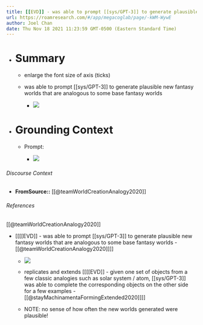 ```yaml
---
title: [[EVD]] - was able to prompt [[sys/GPT-3]] to generate plausible new fantasy worlds that are analogous to some base fantasy worlds - [[@teamWorldCreationAnalogy2020]]
url: https://roamresearch.com/#/app/megacoglab/page/-kWM-WywE
author: Joel Chan
date: Thu Nov 18 2021 11:23:59 GMT-0500 (Eastern Standard Time)
---
```


- # Summary

    - enlarge the font size of axis (ticks)

    - was able to prompt [[sys/GPT-3]] to generate plausible new fantasy worlds that are analogous to some base fantasy worlds

        - ![](https://firebasestorage.googleapis.com/v0/b/firescript-577a2.appspot.com/o/imgs%2Fapp%2Fmegacoglab%2Fpfpbdo1wjv.png?alt=media&token=3850cf25-6c9f-4899-968b-b1e69f7dfaba)
- # Grounding Context

    - Prompt:

        - ![](https://firebasestorage.googleapis.com/v0/b/firescript-577a2.appspot.com/o/imgs%2Fapp%2Fmegacoglab%2FYmesEwZnqL.png?alt=media&token=1bed0fad-01ed-4236-b285-7826c5c95f0e)

###### Discourse Context

- **FromSource::** [[@teamWorldCreationAnalogy2020]]

###### References

[[@teamWorldCreationAnalogy2020]]

- [[[[EVD]] - was able to prompt [[sys/GPT-3]] to generate plausible new fantasy worlds that are analogous to some base fantasy worlds - [[@teamWorldCreationAnalogy2020]]]]

    - ![](https://firebasestorage.googleapis.com/v0/b/firescript-577a2.appspot.com/o/imgs%2Fapp%2Fmegacoglab%2FFteLleqIY3.png?alt=media&token=9b0fad37-cdc8-4119-be2c-2f45509c4b5d)

    - replicates and extends [[[[EVD]] - given one set of objects from a few classic analogies such as solar system / atom, [[sys/GPT-3]] was able to complete the corresponding objects on the other side for a few examples - [[@stayMachinamentaFormingExtended2020]]]]

    - NOTE: no sense of how often the new worlds generated were plausible!
